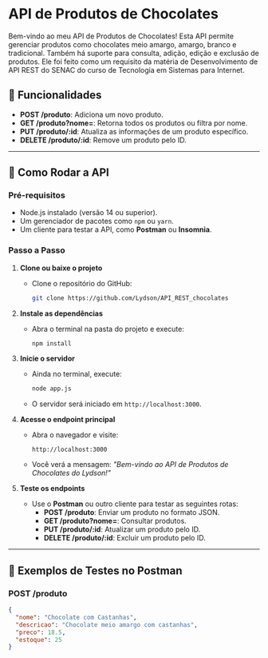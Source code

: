 # API de Produtos de Chocolates

Bem-vindo ao meu API de Produtos de Chocolates! Esta API permite gerenciar produtos como chocolates meio amargo, amargo, branco e tradicional. Também há suporte para consulta, adição, edição e exclusão de produtos. Ele foi feito como um requisito da matéria de Desenvolvimento de API REST do SENAC do curso de Tecnologia em Sistemas para Internet.

## 📝 Funcionalidades

- **POST /produto**: Adiciona um novo produto.
- **GET /produto?nome=**: Retorna todos os produtos ou filtra por nome.
- **PUT /produto/:id**: Atualiza as informações de um produto específico.
- **DELETE /produto/:id**: Remove um produto pelo ID.

---

## 🚀 Como Rodar a API

### Pré-requisitos
- Node.js instalado (versão 14 ou superior).
- Um gerenciador de pacotes como `npm` ou `yarn`.
- Um cliente para testar a API, como **Postman** ou **Insomnia**.

### Passo a Passo

1. **Clone ou baixe o projeto**
   - Clone o repositório do GitHub:
     ```bash
     git clone https://github.com/Lydson/API_REST_chocolates
     ```

2. **Instale as dependências**
   - Abra o terminal na pasta do projeto e execute:
     ```bash
     npm install
     ```

3. **Inicie o servidor**
   - Ainda no terminal, execute:
     ```bash
     node app.js
     ```
   - O servidor será iniciado em `http://localhost:3000`.

4. **Acesse o endpoint principal**
   - Abra o navegador e visite:
     ```
     http://localhost:3000
     ```
   - Você verá a mensagem: *"Bem-vindo ao API de Produtos de Chocolates do Lydson!"*

5. **Teste os endpoints**
   - Use o **Postman** ou outro cliente para testar as seguintes rotas:
     - **POST /produto**: Enviar um produto no formato JSON.
     - **GET /produto?nome=**: Consultar produtos.
     - **PUT /produto/:id**: Atualizar um produto pelo ID.
     - **DELETE /produto/:id**: Excluir um produto pelo ID.

---

## 🧪 Exemplos de Testes no Postman

### POST /produto
```json
{
  "nome": "Chocolate com Castanhas",
  "descricao": "Chocolate meio amargo com castanhas",
  "preco": 18.5,
  "estoque": 25
}
